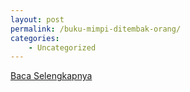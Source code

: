 ```yaml
---
layout: post
permalink: /buku-mimpi-ditembak-orang/
categories:
    - Uncategorized
---
```


[Baca Selengkapnya](/10)